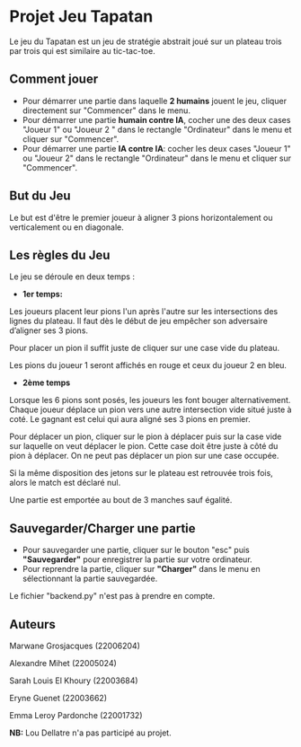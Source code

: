 # **Projet Jeu Tapatan**

Le jeu du Tapatan est un jeu de stratégie abstrait joué sur un plateau trois par trois qui est similaire au tic-tac-toe.

## Comment jouer

* Pour démarrer une partie dans laquelle **2 humains** jouent le jeu, cliquer directement sur "Commencer" dans le menu.
* Pour démarrer une partie **humain contre IA**, cocher une des deux cases "Joueur 1" ou "Joueur 2 " dans le rectangle "Ordinateur" dans le menu et cliquer sur "Commencer".
* Pour démarrer une partie **IA contre IA**: cocher les deux cases "Joueur 1" ou "Joueur 2" dans le rectangle "Ordinateur" dans le menu et cliquer sur "Commencer".

## But du Jeu

Le but est d'être le premier joueur à aligner 3 pions horizontalement ou verticalement ou en diagonale.

## Les règles du Jeu

Le jeu se déroule en deux temps :

* **1er temps:**

Les joueurs placent leur pions l'un après l'autre sur les intersections des lignes du plateau. Il faut dès le début de jeu empêcher son adversaire d’aligner ses 3 pions.

Pour placer un pion il suffit juste de cliquer sur une case vide du plateau.

Les pions du joueur 1 seront affichés en rouge et ceux du joueur 2 en bleu.

* **2ème temps**

Lorsque les 6 pions sont posés, les joueurs les font bouger alternativement. Chaque joueur déplace un pion vers une autre intersection vide situé juste à coté. Le gagnant est celui qui aura aligné ses 3 pions en premier.

Pour déplacer un pion, cliquer sur le pion à déplacer puis sur la case vide sur laquelle on veut déplacer le pion. Cette case doit être juste à côté du pion à déplacer. On ne peut pas déplacer un pion sur une case occupée.

Si la même disposition des jetons sur le plateau est retrouvée trois fois, alors le match est déclaré nul.

Une partie est emportée au bout de 3 manches sauf égalité.

## Sauvegarder/Charger une partie

* Pour sauvegarder une partie, cliquer sur le bouton "esc" puis **"Sauvegarder"** pour enregistrer la partie sur votre ordinateur.
* Pour reprendre la partie, cliquer sur **"Charger"** dans le menu en sélectionnant la partie sauvegardée.

Le fichier "backend.py" n'est pas à prendre en compte.

## Auteurs

Marwane Grosjacques (22006204)

Alexandre Mihet (22005024)

Sarah Louis El Khoury (22003684)

Eryne Guenet (22003662)

Emma Leroy Pardonche (22001732)

**NB:** Lou Dellatre n'a pas participé au projet.
